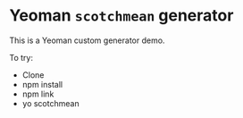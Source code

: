Yeoman `scotchmean` generator
=======================

This is a Yeoman custom generator demo.

To try:

* Clone
* npm install
* npm link
* yo scotchmean
